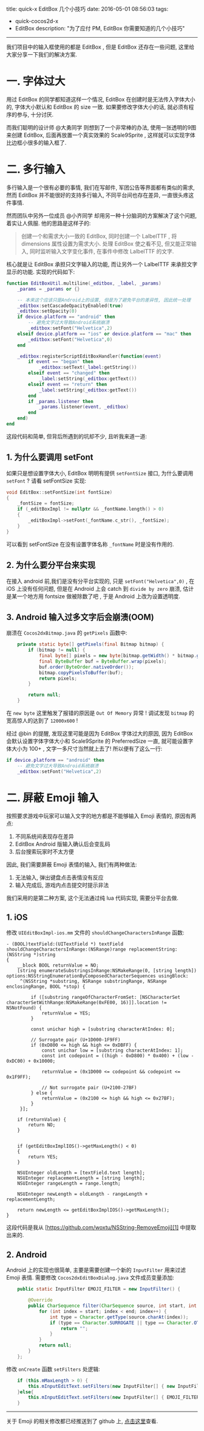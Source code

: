 title: quick-x EditBox 几个小技巧
date: 2016-05-01 08:56:03
tags:
- quick-cocos2d-x
- EditBox
description: "为了应付 PM, EditBox 你需要知道的几个小技巧"
---

我们项目中的输入框使用的都是 EditBox , 但是 EditBox 还存在一些问题, 这里给大家分享一下我们的解决方案.

# 一. 字体过大

用过 EditBox 的同学都知道这样一个情况, EditBox 在创建时是无法传入字体大小的, 字体大小默认和 EditBox 的 size 一致. 如果要修改字体大小的话, 就必须有程序的参与, 十分讨厌.

而我们聪明的设计师 @大勇同学 则想到了一个非常棒的办法, 使用一张透明的9图来创建 EditBox, 后面再放置一个真实效果的 Scale9Sprite , 这样就可以实现字体比边框小很多的输入框了.


# 二. 多行输入

多行输入是一个很有必要的事情, 我们在写邮件, 军团公告等界面都有类似的需求, 然而 EditBox 并不能很好的支持多行输入, 不同平台间也存在差异, 一直很头疼这件事情. 

然而团队中另外一位成员 @小齐同学 却用另一种十分脑洞的方案解决了这个问题, 着实让人佩服. 他的思路是这样子的:

> 创建一个和需求大小一致的 EditBox, 同时创建一个 LalbelTTF , 将 dimensions 属性设置为需求大小. 处理 EditBox 使之看不见, 但又能正常输入, 同时监听输入文字变化事件, 在事件中修改 LalbelTTF 的文字.


核心就是让 EditBox 承担只文字输入的功能, 而让另外一个 LalbelTTF 来承担文字显示的功能. 实现的代码如下:

```lua
function EditBoxUtil.multiline(_editbox, _label, _params)
    _params = _params or {}

    -- 本来这个应该只是Android上的设置, 但是为了避免平台的差异性, 因此统一处理
    _editbox:setCascadeOpacityEnabled(true)
    _editbox:setOpacity(0)
    if device.platform == "android" then
        -- 避免文字过大导致Android系统崩溃
        _editbox:setFont("Helvetica",2)
    elseif device.platform == "ios" or device.platform == "mac" then
        _editbox:setFont("Helvetica",0)
    end

    _editbox:registerScriptEditBoxHandler(function(event)  
        if event == "began" then  
            _editbox:setText(_label:getString())
        elseif event == "changed" then
            _label:setString(_editbox:getText())
        elseif event == "return" then
            _label:setString(_editbox:getText())
        end
        if _params.listener then
            _params.listener(event, _editbox)
        end
    end)
end
```

这段代码和简单, 但背后所遇到的坑却不少, 且听我来道一道:

## 1. 为什么要调用 setFont

如果只是想设置字体大小, EditBox 明明有提供 `setFontSize` 接口, 为什么要调用 `setFont` ? 请看 setFontSize 实现:

```cpp
void EditBox::setFontSize(int fontSize)
{
    _fontSize = fontSize;
    if (_editBoxImpl != nullptr && _fontName.length() > 0)
    {
        _editBoxImpl->setFont(_fontName.c_str(), _fontSize);
    }
}
```

可以看到 setFontSize 在没有设置字体名称 `_fontName` 时是没有作用的.

## 2. 为什么要分平台来实现

在接入 android 前,我们是没有分平台实现的, 只是 `setFont("Helvetica",0)` , 在 iOS 上没有任何问题, 但是在 Android 上会 catch 到 `divide by zero` 崩溃, 估计是某一个地方用 fontsize 做被除数了吧 , 于是 Android 上改为设置透明度.

## 3. Android 输入过多文字后会崩溃(OOM)

崩溃在 `Cocos2dxBitmap.java` 的 `getPixels` 函数中:
```java
    private static byte[] getPixels(final Bitmap bitmap) {
        if (bitmap != null) {
            final byte[] pixels = new byte[bitmap.getWidth() * bitmap.getHeight() * 4];
            final ByteBuffer buf = ByteBuffer.wrap(pixels);
            buf.order(ByteOrder.nativeOrder());
            bitmap.copyPixelsToBuffer(buf);
            return pixels;
        }

        return null;
    }
```

在 `new byte` 这里触发了报错的原因是 `Out Of Memory` 异常 ! 调试发现 `bitmap` 的宽高惊人的达到了 `12000x600` ! 

经过 @bin 的提醒, 发现这里可能是因为 EditBox 字体过大的原因, 因为 EditBox 会默认设置字体字体大小和 Scale9Sprite 的 PreferredSize 一直, 就可能设置字体大小为 100+ , 文字一多尺寸当然就上去了! 所以便有了这么一行:

```lua
if device.platform == "android" then
    -- 避免文字过大导致Android系统崩溃
    _editbox:setFont("Helvetica",2)
```


# 二. 屏蔽 Emoji 输入

按照要求游戏中玩家可以输入文字的地方都是不能够输入 Emoji 表情的, 原因有两点:

1. 不同系统间表现存在差异
2. EditBox Android 版输入确认后会变乱码
3. 后台搜索玩家时不太方便

因此, 我们需要屏蔽 Emoji 表情的输入, 我们有两种做法:

1. 无法输入, 弹出键盘点击表情没有反应
2. 输入完成后, 游戏内点击提交时提示非法

我们采用的是第二种方案, 这个无法通过纯 lua 代码实现, 需要分平台去做.

## 1. iOS

修改 `UIEditBoxImpl-ios.mm` 文件的 `shouldChangeCharactersInRange` 函数:

```objc
- (BOOL)textField:(UITextField *) textField shouldChangeCharactersInRange:(NSRange)range replacementString:(NSString *)string
{
    __block BOOL returnValue = NO;
    [string enumerateSubstringsInRange:NSMakeRange(0, [string length]) options:NSStringEnumerationByComposedCharacterSequences usingBlock:
     ^(NSString *substring, NSRange substringRange, NSRange enclosingRange, BOOL *stop) {
         
         if ([substring rangeOfCharacterFromSet: [NSCharacterSet characterSetWithRange:NSMakeRange(0xFE00, 16)]].location != NSNotFound) {
             returnValue = YES;
         }
         
         const unichar high = [substring characterAtIndex: 0];
         
         // Surrogate pair (U+1D000-1F9FF)
         if (0xD800 <= high && high <= 0xDBFF) {
             const unichar low = [substring characterAtIndex: 1];
             const int codepoint = ((high - 0xD800) * 0x400) + (low - 0xDC00) + 0x10000;
             
             returnValue = (0x1D000 <= codepoint && codepoint <= 0x1F9FF);
             
             // Not surrogate pair (U+2100-27BF)
         } else {
             returnValue = (0x2100 <= high && high <= 0x27BF);
         }
     }];
    
    if (returnValue) {
        return NO;
    }
    
    
    if (getEditBoxImplIOS()->getMaxLength() < 0)
    {
        return YES;
    }
    
    NSUInteger oldLength = [textField.text length];
    NSUInteger replacementLength = [string length];
    NSUInteger rangeLength = range.length;
    
    NSUInteger newLength = oldLength - rangeLength + replacementLength;
    
    return newLength <= getEditBoxImplIOS()->getMaxLength();
}
```

这段代码是我从 [https://github.com/woxtu/NSString-RemoveEmoji][1] 中提取出来的.

## 2. Android

Android 上的实现也很简单, 主要是需要创建一个新的 `InputFilter` 用来过滤 Emoji 表情. 需要修改 `Cocos2dxEditBoxDialog.java` 文件成员变量添加:

```java
    public static InputFilter EMOJI_FILTER = new InputFilter() {

        @Override
        public CharSequence filter(CharSequence source, int start, int end, Spanned dest, int dstart, int dend) {
            for (int index = start; index < end; index++) {
                int type = Character.getType(source.charAt(index));
                if (type == Character.SURROGATE || type == Character.OTHER_SYMBOL || type == Character.PRIVATE_USE) {
                    return "";
                }
            }
            return null;
        }
    };
```

修改 `onCreate` 函数 `setFilters` 处逻辑:

```java
    if (this.mMaxLength > 0) {
        this.mInputEditText.setFilters(new InputFilter[] { new InputFilter.LengthFilter(this.mMaxLength), EMOJI_FILTER });
    }else{
        this.mInputEditText.setFilters(new InputFilter[] { EMOJI_FILTER });
    }
```

---

关于 Emoji 的相关修改都已经推送到了 github 上, [点击这里][2]查看.


[1]: https://github.com/woxtu/NSString-RemoveEmoji
[2]: https://github.com/mafiagame/quick-cocos2d-x/commit/8a7c27aedb919e0ae5d178d688b704e620c2c1bb